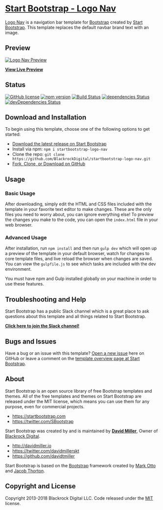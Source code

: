 # [Start Bootstrap - Logo Nav](https://startbootstrap.com/template-overviews/logo-nav/)

[Logo Nav](http://startbootstrap.com/template-overviews/logo-nav/) is a navigation bar template for [Bootstrap](http://getbootstrap.com/) created by [Start Bootstrap](http://startbootstrap.com/). This template replaces the default navbar brand text with an image.

## Preview

[![Logo Nav Preview](https://startbootstrap.com/assets/img/templates/logo-nav.jpg)](https://blackrockdigital.github.io/startbootstrap-logo-nav/)

**[View Live Preview](https://blackrockdigital.github.io/startbootstrap-logo-nav/)**

## Status

[![GitHub license](https://img.shields.io/badge/license-MIT-blue.svg)](https://raw.githubusercontent.com/BlackrockDigital/startbootstrap-logo-nav/master/LICENSE)
[![npm version](https://img.shields.io/npm/v/startbootstrap-logo-nav.svg)](https://www.npmjs.com/package/startbootstrap-logo-nav)
[![Build Status](https://travis-ci.org/BlackrockDigital/startbootstrap-logo-nav.svg?branch=master)](https://travis-ci.org/BlackrockDigital/startbootstrap-logo-nav)
[![dependencies Status](https://david-dm.org/BlackrockDigital/startbootstrap-logo-nav/status.svg)](https://david-dm.org/BlackrockDigital/startbootstrap-logo-nav)
[![devDependencies Status](https://david-dm.org/BlackrockDigital/startbootstrap-logo-nav/dev-status.svg)](https://david-dm.org/BlackrockDigital/startbootstrap-logo-nav?type=dev)

## Download and Installation

To begin using this template, choose one of the following options to get started:
* [Download the latest release on Start Bootstrap](https://startbootstrap.com/template-overviews/logo-nav/)
* Install via npm: `npm i startbootstrap-logo-nav`
* Clone the repo: `git clone https://github.com/BlackrockDigital/startbootstrap-logo-nav.git`
* [Fork, Clone, or Download on GitHub](https://github.com/BlackrockDigital/startbootstrap-logo-nav)

## Usage

### Basic Usage

After downloading, simply edit the HTML and CSS files included with the template in your favorite text editor to make changes. These are the only files you need to worry about, you can ignore everything else! To preview the changes you make to the code, you can open the `index.html` file in your web browser.

### Advanced Usage

After installation, run `npm install` and then run `gulp dev` which will open up a preview of the template in your default browser, watch for changes to core template files, and live reload the browser when changes are saved. You can view the `gulpfile.js` to see which tasks are included with the dev environment.

You must have npm and Gulp installed globally on your machine in order to use these features.

## Troubleshooting and Help

Start Bootstrap has a public Slack channel which is a great place to ask questions about this template and all things related to Start Bootstrap.

**[Click here to join the Slack channel!](https://startbootstrap-slack.herokuapp.com/)**

## Bugs and Issues

Have a bug or an issue with this template? [Open a new issue](https://github.com/BlackrockDigital/startbootstrap-logo-nav/issues) here on GitHub or leave a comment on the [template overview page at Start Bootstrap](http://startbootstrap.com/template-overviews/logo-nav/).

## About

Start Bootstrap is an open source library of free Bootstrap templates and themes. All of the free templates and themes on Start Bootstrap are released under the MIT license, which means you can use them for any purpose, even for commercial projects.

* https://startbootstrap.com
* https://twitter.com/SBootstrap

Start Bootstrap was created by and is maintained by **[David Miller](http://davidmiller.io/)**, Owner of [Blackrock Digital](http://blackrockdigital.io/).

* http://davidmiller.io
* https://twitter.com/davidmillerskt
* https://github.com/davidtmiller

Start Bootstrap is based on the [Bootstrap](http://getbootstrap.com/) framework created by [Mark Otto](https://twitter.com/mdo) and [Jacob Thorton](https://twitter.com/fat).

## Copyright and License

Copyright 2013-2018 Blackrock Digital LLC. Code released under the [MIT](https://github.com/BlackrockDigital/startbootstrap-logo-nav/blob/gh-pages/LICENSE) license.
